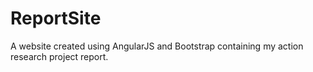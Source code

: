 ReportSite
==========

A website created using AngularJS and Bootstrap containing my action research project report.
